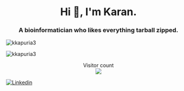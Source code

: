 

<h1 align="center">Hi 👋, I'm Karan.</h1>
<h3 align="center">A bioinformatician who likes everything tarball zipped. </h3>
<p align="left"> <img src="https://komarev.com/ghpvc/?username=kkapuria3&style=flat-square&color=blue" alt="kkapuria3" /> </p>


<!--
**kkapuria3/kkapuria3** is a ✨ _special_ ✨ repository because its `README.md` (this file) appears on your GitHub profile.

Here are some ideas to get you started:

- 🔭 I’m currently working on ...
- 🌱 I’m currently learning ...
- 👯 I’m looking to collaborate on ...
- 🤔 I’m looking for help with ...
- 💬 Ask me about ...
- 📫 How to reach me: ...
- 😄 Pronouns: ...
- ⚡ Fun fact: ...
-->

<img src="https://komarev.com/ghpvc/?username=kkapuria3" alt="kkapuria3" />

<p align="center"> 
  Visitor count<br>
  <img src="https://profile-counter.glitch.me/kkapuria3/count.svg" />
</p>


[![Linkedin](https://img.shields.io/badge/-LinkedIn-222222?style=flat-square&logo=Linkedin&logoColor=white&link=https://www.linkedin.com/in/kapuriakaran/)](https://www.linkedin.com/in/kapuriakaran/)